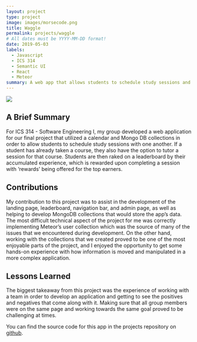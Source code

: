 ```yaml
---
layout: project
type: project
image: images/morsecode.png
title: Waggle
permalink: projects/waggle
# All dates must be YYYY-MM-DD format!
date: 2019-05-03
labels:
  - Javascript
  - ICS 314
  - Semantic UI
  - React
  - Meteor
summary: A web app that allows students to schedule study sessions and earn rewards based on participation and a reviw system.
---
```


<img class="ui medium right floated rounded image" src="https://thehivemanoa.github.io/waggle/images/m3_landing1.png">

## A Brief Summary

For ICS 314 - Software Engineering I, my group developed a web application for our final project that utilized a calendar and Mongo DB collections in order to allow students to schedule study sessions with one another. If a student has already taken a course, they also have the option to tutor a session for that course. Students are then raked on a leaderboard by their accumulated experience, which is rewarded upon completing a session with ‘rewards’ being offered for the top earners. 

## Contributions

My contribution to this project was to assist in the development of the landing page, leaderboard, navigation bar, and admin page, as well as helping to develop MongoDB collections that would store the app’s data. The most difficult technical aspect of the project for me was correctly implementing Meteor’s user collection which was the source of many of the issues that we encountered during development. On the other hand, working with the collections that we created proved to be one of the most enjoyable parts of the project, and I enjoyed the opportunity to get some hands-on experience with how information is moved and manipulated in a more complex application.

## Lessons Learned

The biggest takeaway from this project was the experience of working with a team in order to develop an application and getting to see the positives and negatives that come along with it. Making sure that all group members were on the same page and working towards the same goal proved to be challenging at times.


You can find the source code for this app in the projects repository on [github](https://github.com/thehivemanoa/waggleapp).
